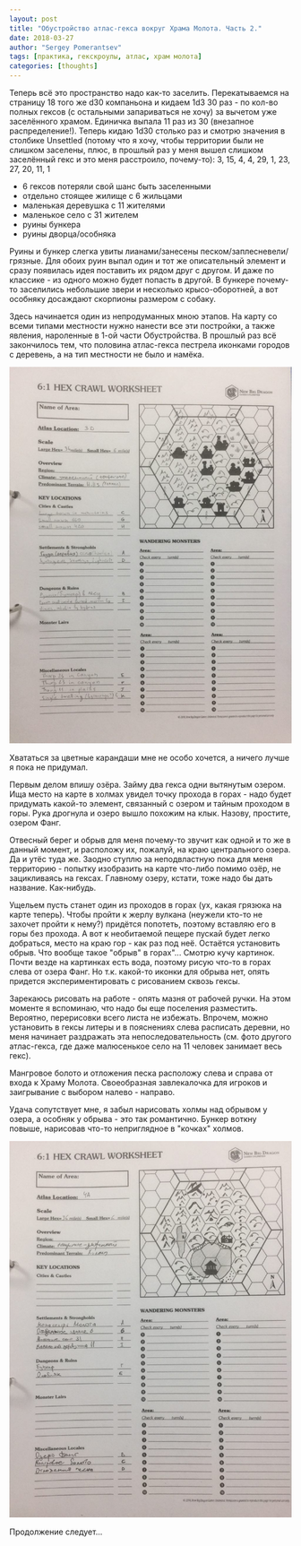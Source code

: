 ```yaml
---
layout: post
title: "Обустройство атлас-гекса вокруг Храма Молота. Часть 2."
date: 2018-03-27
author: "Sergey Pomerantsev"
tags: [практика, гекскроулы, атлас, храм молота]
categories: [thoughts]
---
```


Теперь всё это пространство надо как-то заселить. Перекатываемся на страницу 18 того же d30 компаньона и кидаем 1d3 30 раз - по кол-во полных гексов (с остальными запариваться не хочу) за вычетом уже заселённого храмом. Единичка выпала 11 раз из 30 (внезапное распределение!). Теперь кидаю 1d30 столько раз и смотрю значения в столбике Unsettled (потому что я хочу, чтобы территории были не слишком заселены, плюс, в прошлый раз у меня вышел слишком заселённый гекс и это меня расстроило, почему-то): 3, 15, 4, 4, 29, 1, 23, 27, 20, 11, 1

- 6 гексов потеряли свой шанс быть заселенными
- отдельно стоящее жилище с 6 жильцами
- маленькая деревушка с 11 жителями
- маленькое село с 31 жителем
- руины бункера
- руины дворца/особняка

Руины и бункер слегка увиты лианами/занесены песком/заплесневели/грязные. Для обоих руин выпал один и тот же описательный элемент и сразу появилась идея поставить их рядом друг с другом. И даже по классике - из одного можно будет попасть в другой. В бункере почему-то заселились небольшие звери и несколько крысо-оборотней, а вот особняку досаждают скорпионы размером с собаку.

Здесь начинается один из непродуманных мною этапов. На карту со всеми типами местности нужно нанести все эти постройки, а также явления, нароленные в 1-ой части Обустройства. В прошлый раз всё закончилось тем, что половина атлас-гекса пестрела иконками городов с деревень, а на тип местности не было и намёка.

![Я временно подписал тип местности в названии поселения.](/assets/images/hram_molota_2_1.jpg)

Хвататься за цветные карандаши мне не особо хочется, а ничего лучше я пока не придумал.

Первым делом впишу озёра. Займу два гекса одни вытянутым озером. Ища место на карте в холмах увидел точку прохода в горах - надо будет придумать какой-то элемент, связанный с озером и тайным проходом в горы. Рука дрогнула и озеро вышло похожим на клык. Назову, простите, озером Фанг.

Отвесный берег и обрыв для меня почему-то звучит как одной и то же в данный момент, и расположу их, пожалуй, на краю центрального озера. Да и утёс туда же. Заодно ступлю за неподвластную пока для меня территорию - попытку изобразить на карте что-либо помимо озёр, не зацикливаясь на гексах. Главному озеру, кстати, тоже надо бы дать название. Как-нибудь.

Ущельем пусть станет один из проходов в горах (ух, какая грязюка на карте теперь). Чтобы пройти к жерлу вулкана (неужели кто-то не захочет пройти к нему?) придётся попотеть, поэтому вставляю его в горы без прохода. А вот к необитаемой пещере пускай будет легко добраться, место на краю гор - как раз под неё. Остаётся установить обрыв. Что вообще такое "обрыв" в горах"... Смотрю кучу картинок. Почти везде на картинках есть вода, поэтому рисую что-то в горах слева от озера Фанг. Но т.к. какой-то иконки для обрыва нет, опять придется экспериментировать с рисованием сквозь гексы.

Зарекаюсь рисовать на работе - опять мазня от рабочей ручки. На этом моменте я вспоминаю, что надо бы еще поселения разместить. Вероятно, перерисовки всего листа не избежать. Впрочем, можно установить в гексы литеры и в пояснениях слева расписать деревни, но меня начинает раздражать эта непоследовательность (см. фото другого атлас-гекса, где даже малюсенькое село на 11 человек занимает весь гекс).

Мангровое болото и отложения песка расположу слева и справа от входа к Храму Молота. Своеобразная завлекалочка для игроков и заигрывание с выбором налево - направо.

Удача сопутствует мне, я забыл нарисовать холмы над обрывом у озера, а особняк у обрыва - это так романтично. Бункер воткну повыше, нарисовав что-то неприглядное в "кочках" холмов.

![](/assets/images/hram_molota_2_2.jpg)

Продолжение следует...
